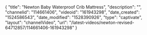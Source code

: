{
    "title": "Newton Baby Waterproof Crib Mattress",
    "description": "",
    "channelid": "114661406",
    "videoid": "161943298",
    "date_created": "1524586543",
    "date_modified": "1528390926",
    "type": "captivate",
    "layout": "channelVideo",
    "url": "\/latest-videos\/newton-revised-64712857\/114661406-161943298"
}